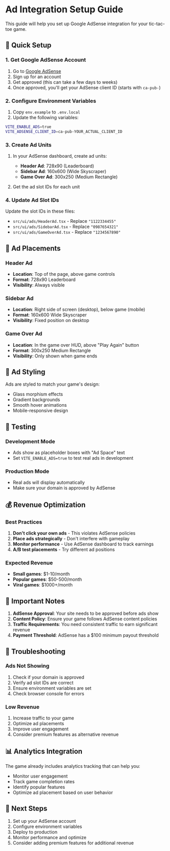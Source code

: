 # Ad Integration Setup Guide

This guide will help you set up Google AdSense integration for your tic-tac-toe game.

## 🚀 Quick Setup

### 1. Get Google AdSense Account
1. Go to [Google AdSense](https://www.google.com/adsense/)
2. Sign up for an account
3. Get approved (this can take a few days to weeks)
4. Once approved, you'll get your AdSense client ID (starts with `ca-pub-`)

### 2. Configure Environment Variables
1. Copy `env.example` to `.env.local`
2. Update the following variables:
```bash
VITE_ENABLE_ADS=true
VITE_ADSENSE_CLIENT_ID=ca-pub-YOUR_ACTUAL_CLIENT_ID
```

### 3. Create Ad Units
1. In your AdSense dashboard, create ad units:
   - **Header Ad**: 728x90 (Leaderboard)
   - **Sidebar Ad**: 160x600 (Wide Skyscraper) 
   - **Game Over Ad**: 300x250 (Medium Rectangle)

2. Get the ad slot IDs for each unit

### 4. Update Ad Slot IDs
Update the slot IDs in these files:
- `src/ui/ads/HeaderAd.tsx` - Replace `"1122334455"`
- `src/ui/ads/SidebarAd.tsx` - Replace `"0987654321"`
- `src/ui/ads/GameOverAd.tsx` - Replace `"1234567890"`

## 📍 Ad Placements

### Header Ad
- **Location**: Top of the page, above game controls
- **Format**: 728x90 Leaderboard
- **Visibility**: Always visible

### Sidebar Ad
- **Location**: Right side of screen (desktop), below game (mobile)
- **Format**: 160x600 Wide Skyscraper
- **Visibility**: Fixed position on desktop

### Game Over Ad
- **Location**: In the game over HUD, above "Play Again" button
- **Format**: 300x250 Medium Rectangle
- **Visibility**: Only shown when game ends

## 🎨 Ad Styling

Ads are styled to match your game's design:
- Glass morphism effects
- Gradient backgrounds
- Smooth hover animations
- Mobile-responsive design

## 🧪 Testing

### Development Mode
- Ads show as placeholder boxes with "Ad Space" text
- Set `VITE_ENABLE_ADS=true` to test real ads in development

### Production Mode
- Real ads will display automatically
- Make sure your domain is approved by AdSense

## 💰 Revenue Optimization

### Best Practices
1. **Don't click your own ads** - This violates AdSense policies
2. **Place ads strategically** - Don't interfere with gameplay
3. **Monitor performance** - Use AdSense dashboard to track earnings
4. **A/B test placements** - Try different ad positions

### Expected Revenue
- **Small games**: $1-10/month
- **Popular games**: $50-500/month
- **Viral games**: $1000+/month

## 🚨 Important Notes

1. **AdSense Approval**: Your site needs to be approved before ads show
2. **Content Policy**: Ensure your game follows AdSense content policies
3. **Traffic Requirements**: You need consistent traffic to earn significant revenue
4. **Payment Threshold**: AdSense has a $100 minimum payout threshold

## 🔧 Troubleshooting

### Ads Not Showing
1. Check if your domain is approved
2. Verify ad slot IDs are correct
3. Ensure environment variables are set
4. Check browser console for errors

### Low Revenue
1. Increase traffic to your game
2. Optimize ad placements
3. Improve user engagement
4. Consider premium features as alternative revenue

## 📊 Analytics Integration

The game already includes analytics tracking that can help you:
- Monitor user engagement
- Track game completion rates
- Identify popular features
- Optimize ad placement based on user behavior

## 🎯 Next Steps

1. Set up your AdSense account
2. Configure environment variables
3. Deploy to production
4. Monitor performance and optimize
5. Consider adding premium features for additional revenue
